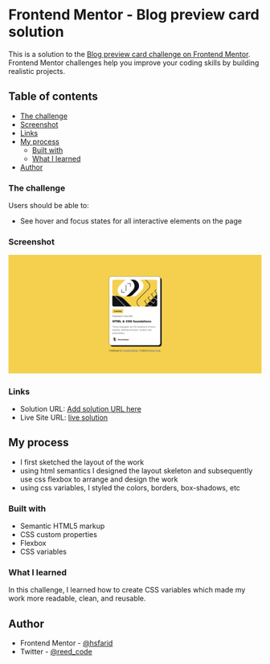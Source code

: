 # Frontend Mentor - Blog preview card solution

This is a solution to the [Blog preview card challenge on Frontend Mentor](https://www.frontendmentor.io/challenges/blog-preview-card-ckPaj01IcS). Frontend Mentor challenges help you improve your coding skills by building realistic projects. 

## Table of contents

  - [The challenge](#the-challenge)
  - [Screenshot](#screenshot)
  - [Links](#links)
- [My process](#my-process)
  - [Built with](#built-with)
  - [What I learned](#what-i-learned)
- [Author](#author)


### The challenge

Users should be able to:

- See hover and focus states for all interactive elements on the page

### Screenshot

![Solution](./Solution/blog-card-preview.png)

### Links

- Solution URL: [Add solution URL here](https://your-solution-url.com)
- Live Site URL: [live solution](https://hsfarid.github.io/Blog-card-preview/)

## My process
- I first sketched the layout of the work
- using html semantics I designed the layout skeleton and subsequently use css flexbox to arrange and design the work
- using css variables, I styled the colors, borders, box-shadows, etc

### Built with

- Semantic HTML5 markup
- CSS custom properties
- Flexbox
- CSS variables

### What I learned

In this challenge, I learned how to create CSS variables which made my work more readable, clean, and reusable.

## Author

- Frontend Mentor - [@hsfarid](https://www.frontendmentor.io/profile/hsfarid)
- Twitter - [@reed_code](https://www.twitter.com/reed_code)
